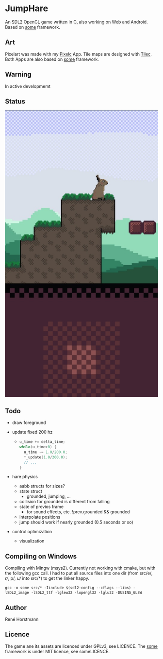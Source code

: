 # JumpHare
An SDL2 OpenGL game written in C, also working on Web and Android.
Based on [some](https://github.com/renehorstmann/some) framework.

## Art
Pixelart was made with my [Pixelc](https://github.com/renehorstmann/pixelc) App.
Tile maps are designed with [Tilec](https://github.com/renehorstmann/tilec).
Both Apps are also based on [some](https://github.com/renehorstmann/some) framework.


## Warning
In active developmemt

## Status
![example](example.jpg)

## Todo
- draw foreground
- update fixed 200 hz
  - ```c
    u_time += delta_time;
    while(u_time>0) {
      u_time -= 1.0/200.0;
      *_update(1.0/200.0);
      // ...
    }
    ```
    
- hare physics 
  - aabb structs for sizes?
  - state struct
    - grounded, jumping, ...
  - collision for grounded is different from falling
  - state of previos frame
    - for sound effects, etc. 
      !prev.grounded && grounded
  - interpolate positions
  - jump should work if nearly grounded (0.5 seconds or so)
- control optimization
  - visualization

## Compiling on Windows
Compiling with Mingw (msys2).
Currently not working with cmake, but with the following gcc call.
I had to put all source files into one dir (from src/e/*, r/*, p/*, u/* into src/*) to get the linker happy.
```
gcc -o some src/* -Iinclude $(sdl2-config --cflags --libs) -lSDL2_image -lSDL2_ttf -lglew32 -lopengl32 -lglu32 -DUSING_GLEW
```

## Author
René Horstmann

## Licence
The game ane its assets are licenced under GPLv3, see LICENCE.
The [some](https://github.com/renehorstmann/some) framework is under MIT licence, see someLICENCE.
